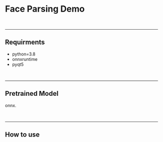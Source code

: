 # Face Parsing Demo

<br>
<hr>

## Requirments
- python=3.8
- onnxruntime
- pyqt5

<br>
<hr>

## Pretrained Model
onnx.

<br>
<hr>

## How to use
